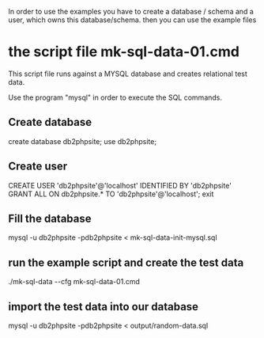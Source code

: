 In order to use the examples you have to create a database / schema and a user, which owns this database/schema. then you can use the example files

# the script file mk-sql-data-01.cmd

This script file runs against a MYSQL database and creates relational test data. 

Use the program "mysql" in order to execute the SQL commands.

## Create database
create database db2phpsite;
use db2phpsite;

## Create user

CREATE USER 'db2phpsite'@'localhost' IDENTIFIED BY 'db2phpsite'
GRANT ALL ON db2phpsite.* TO 'db2phpsite'@'localhost';
exit

## Fill the database
mysql -u db2phpsite -pdb2phpsite < mk-sql-data-init-mysql.sql

## run the example script and create the test data

./mk-sql-data --cfg mk-sql-data-01.cmd

## import the test data into our database

mysql -u db2phpsite -pdb2phpsite < output/random-data.sql






